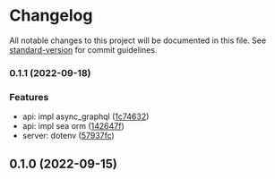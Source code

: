 # Changelog

All notable changes to this project will be documented in this file. See [standard-version](https://github.com/conventional-changelog/standard-version) for commit guidelines.

### 0.1.1 (2022-09-18)


### Features

* api: impl async_graphql ([1c74632](https://github.com/aerox0/rust-tweeter/commit/1c746327dfb41046e29ba6e1e65b4bd18c1fa269))
* api: impl sea orm ([142647f](https://github.com/aerox0/rust-tweeter/commit/142647fcb1c7df9c48a3793e78ae8b0d3edbf68f))
* server: dotenv ([57937fc](https://github.com/aerox0/rust-tweeter/commit/57937fcd560fb4b6ca2a38cf2658913ebfebca5a))

## 0.1.0 (2022-09-15)
